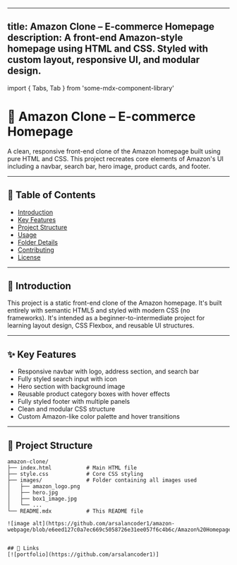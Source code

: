 
---
title: Amazon Clone – E-commerce Homepage
description: A front-end Amazon-style homepage using HTML and CSS. Styled with custom layout, responsive UI, and modular design.
---

import { Tabs, Tab } from 'some-mdx-component-library'

# 🛒 Amazon Clone – E-commerce Homepage

A clean, responsive front-end clone of the Amazon homepage built using pure HTML and CSS. This project recreates core elements of Amazon's UI including a navbar, search bar, hero image, product cards, and footer.

---

## 📑 Table of Contents

- [Introduction](#introduction)
- [Key Features](#key-features)
- [Project Structure](#project-structure)
- [Usage](#usage)
- [Folder Details](#folder-details)
- [Contributing](#contributing)
- [License](#license)

---

## 🚀 Introduction

This project is a static front-end clone of the Amazon homepage. It's built entirely with semantic HTML5 and styled with modern CSS (no frameworks). It's intended as a beginner-to-intermediate project for learning layout design, CSS Flexbox, and reusable UI structures.

---

## ✨ Key Features

- Responsive navbar with logo, address section, and search bar
- Fully styled search input with icon
- Hero section with background image
- Reusable product category boxes with hover effects
- Fully styled footer with multiple panels
- Clean and modular CSS structure
- Custom Amazon-like color palette and hover transitions

---

## 🧱 Project Structure

```text
amazon-clone/
├── index.html           # Main HTML file
├── style.css            # Core CSS styling
├── images/              # Folder containing all images used
│   ├── amazon_logo.png
│   ├── hero.jpg
│   ├── box1_image.jpg
│   └── ...
└── README.mdx           # This README file

![image alt](https://github.com/arsalancoder1/amazon-webpage/blob/e6eed127c0a7ec669c5058726e31ee057f6c4b6c/Amazon%20Homepage%20with%20Product%20Highlights.png)


## 🔗 Links
[![portfolio](https://github.com/arsalancoder1)]

